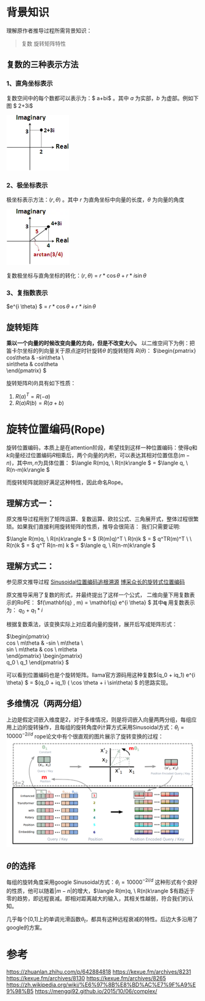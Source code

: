 

# 背景知识

理解原作者推导过程所需背景知识：
> 复数
旋转矩阵特性


## 复数的三种表示方法
### 1、直角坐标表示
复数空间中的每个数都可以表示为：$ a+bi$ 。其中 $a$ 为实部，$b$ 为虚部。例如下图 $ 2+3i$

![直角坐标](./images/rope/complex-plane.webp)

### 2、极坐标表示
极坐标表示方法：$(r, \theta)$ 。其中 $r$ 为直角坐标中向量的长度，$\theta$ 为向量的角度

![极坐标](./images/rope/complex-polar-plane.webp)

复数极坐标与直角坐标的转化：$(r, \theta)$ = $r*\cos \theta + r*i \sin\theta$

### 3、复指数表示
$e^{i \theta} $ = $r*\cos \theta + r*i \sin\theta$

## 旋转矩阵
**乘以一个向量的时候改变向量的方向，但是不改变大小。**
以二维空间下为例：把笛卡尔坐标的列向量关于原点逆时针旋转$\theta$ 的旋转矩阵 $R(\theta)$：
$\begin{pmatrix}  
  cos\theta  & -sin\theta  \\  
  sin\theta & cos\theta  
\end{pmatrix} $

旋转矩阵$R(\theta)$具有如下性质：
1. $R(a)^T = R(-a)$
2. $R(a) R(b) = R(a+b)$



# 旋转位置编码(Rope)

旋转位置编码，本质上是在attention阶段，希望找到这样一种位置编码：使得$q$和$k$向量经过位置编码$R$相乘后，两个向量的内积，可以表达其相对位置信息$(m-n)$，其中$m,n$为具体位置：
 $\langle  R(m)q, \ R(n)k\rangle $ = $\langle q, \ R(n-m)k\rangle $

而旋转矩阵就刚好满足这种特性，因此命名Rope。

## 理解方式一：
原文推导过程用到了矩阵运算、复数运算、欧拉公式、三角展开式，整体过程很繁琐。如果我们直接利用旋转矩阵的性质，推导会很简洁：
我们只需要证明:

$\langle  R(m)q, \ R(n)k\rangle $ = 
$  (R(m)q)^T \ R(n)k  $ = 
$  q^TR(m)^T \ \ R(n)k  $ = 
$  q^T R(n-m) k $ = 
$\langle  q, \ R(n-m)k\rangle $

## 理解方式二：
参见原文推导过程
[Sinusoidal位置编码追根溯源](https://kexue.fm/archives/8231)
[博采众长的旋转式位置编码](https://kexue.fm/archives/8265)

原文推导采用了复数的形式，并最终提出了这样一个公式，
二维向量下用复数表示的RoPE： $f(\mathbf{q} , m) = \mathbf{q}   e^{i \theta} $ 
其中$\mathbf{q}$ 用复数表示为： $q_0+q_1*i$

根据复数乘法，该变换实际上对应着向量的旋转，展开后写成矩阵形式：

$\begin{pmatrix}  
  cos \ m\theta  & -sin \ m\theta  \\  
  sin \ m\theta & cos \ m\theta  
\end{pmatrix} \begin{pmatrix}  
  q_0 \\
  q_1 
\end{pmatrix} $

可以看到位置编码也是个旋转矩阵。llama官方源码用这种复数$(q_0 + iq_1)  e^{i \theta} $ = $(q_0 + iq_1) ( \cos \theta + i \sin\theta) $ 的思路实现。

## 多维情况（两两分组）
上边是假定词嵌入维度是2，对于多维情况，则是将词嵌入向量两两分组，每组应用上边的旋转操作，且每组的旋转角度$\theta$计算方式采用Sinusoidal方式：$\theta_i =  10000^{-2i/d}$
rope论文中有个很直观的图片展示了旋转变换的过程：
![rope](./images/rope/rope.png)


## $\theta$的选择
每组的旋转角度采用google Sinusoidal方式：$\theta_i =  10000^{-2i/d}$
这种形式有个良好的性质，他可以随着$|m-n|$的增大，$\langle  R(m)q, \ R(n)k\rangle $有趋近于零的趋势，即远程衰减。即相对距离越大的输入，其相关性越弱，符合我们的认知。

几乎每个[0,1]上的单调光滑函数$\theta_t$，都具有这种远程衰减的特性。后边大多沿用了google的方案。




# 参考
https://zhuanlan.zhihu.com/p/642884818
https://kexue.fm/archives/8231
https://kexue.fm/archives/8130
https://kexue.fm/archives/8265
https://zh.wikipedia.org/wiki/%E6%97%8B%E8%BD%AC%E7%9F%A9%E9%98%B5
https://mengqi92.github.io/2015/10/06/complex/


